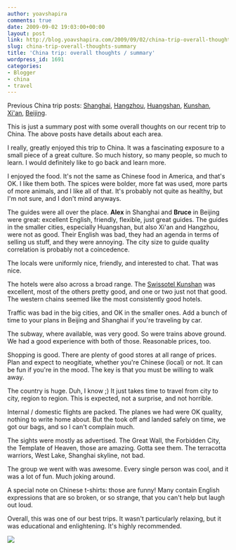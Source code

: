 ```yaml
---
author: yoavshapira
comments: true
date: 2009-09-02 19:03:00+00:00
layout: post
link: http://blog.yoavshapira.com/2009/09/02/china-trip-overall-thoughts-summary/
slug: china-trip-overall-thoughts-summary
title: 'China trip: overall thoughts / summary'
wordpress_id: 1691
categories:
- Blogger
- china
- travel
---
```


Previous China trip posts: [Shanghai](http://yoavs.blogspot.com/2009/09/china-trip-shanghai.html), [Hangzhou](http://yoavs.blogspot.com/2009/09/china-trip-hangzhou.html), [Huangshan](http://yoavs.blogspot.com/2009/09/china-trip-huangshan.html), [Kunshan](http://yoavs.blogspot.com/2009/09/china-trip-kunshan.html), [Xi'an](http://yoavs.blogspot.com/2009/09/china-trip-xian.html), [Beijing](http://yoavs.blogspot.com/2009/09/china-trip-beijing.html).

  


This is just a summary post with some overall thoughts on our recent trip to China.  The above posts have details about each area.

  


I really, greatly enjoyed this trip to China.  It was a fascinating exposure to a small piece of a great culture.  So much history, so many people, so much to learn.  I would definitely like to go back and learn more.

  


I enjoyed the food.  It's not the same as Chinese food in America, and that's OK.  I like them both.  The spices were bolder, more fat was used, more parts of more animals, and I like all of that.  It's probably not quite as healthy, but I'm not sure, and I don't mind anyways.

  


The guides were all over the place.  **Alex** in Shanghai and **Bruce** in Beijing were great: excellent English, friendly, flexible, just great guides.    The guides in the smaller cities, especially Huangshan, but also Xi'an and Hangzhou, were not as good.  Their English was bad, they had an agenda in terms of selling us stuff, and they were annoying.  The city size to guide quality correlation is probably not a coincedence.

  


The locals were uniformly nice, friendly, and interested to chat.  That was nice.

  


The hotels were also across a broad range.  The [Swissotel Kunshan](http://www.swissotel.com/EN/Destinations/China/Swissotel%20Kunshan/Hotel%20Home/Hotel%20Description) was excellent, most of the others pretty good, and one or two just not that good.  The western chains seemed like the most consistently good hotels.

  


Traffic was bad in the big cities, and OK in the smaller ones.  Add a bunch of time to your plans in Beijing and Shanghai if you're traveling by car.

  


The subway, where available, was very good.  So were trains above ground.  We had a good experience with both of those.  Reasonable prices, too.

  


Shopping is good.  There are plenty of good stores at all range of prices.  Plan and expect to neogitiate, whether you're Chinese (local) or not.  It can be fun if you're in the mood.  The key is that you must be willing to walk away.

  


The country is huge.  Duh, I know ;)  It just takes time to travel from city to city, region to region.  This is expected, not a surprise, and not horrible.

  


Internal / domestic flights are packed.  The planes we had were OK quality, nothing to write home about.  But the took off and landed safely on time, we got our bags, and so I can't complain much.

  


The sights were mostly as advertised.  The Great Wall, the Forbidden City, the Template of Heaven, those are amazing.  Gotta see them.  The terracotta warriors, West Lake, Shanghai skyline, not bad.

  


The group we went with was awesome.  Every single person was cool, and it was a lot of fun.  Much joking around.

  


A special note on Chinese t-shirts: those are funny!  Many contain English expressions that are so broken, or so strange, that you can't help but laugh out loud.

  


Overall, this was one of our best trips.  It wasn't particularly relaxing, but it was educational and enlightening.  It's highly recommended.

  


[![](http://www.flags.net/images/largeflags/CHIN0001.GIF)](http://www.flags.net/images/largeflags/CHIN0001.GIF)  

